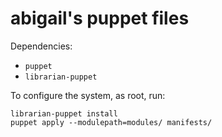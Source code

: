 # abigail's puppet files

Dependencies:

* `puppet`
* `librarian-puppet`

To configure the system, as root, run:

    librarian-puppet install
    puppet apply --modulepath=modules/ manifests/
